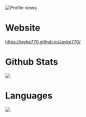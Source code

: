 ![Profile views](https://komarev.com/ghpvc/?username=Jayke770&color=blueviolet) 
# Website 
https://jayke770.github.io/Jayke770/
# Github Stats
<img align="center" src="https://github-readme-stats.vercel.app/api?username=Jayke770&show_icons=true&theme=radical"> 

# Languages 

<img align="center" src="https://github-readme-stats.vercel.app/api/top-langs/?username=Jayke770&layout=compact&theme=radical">
